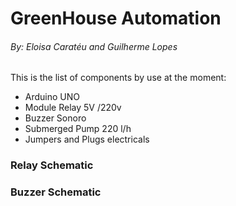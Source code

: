 # GreenHouse Automation
###### By: Eloisa Caratéu and Guilherme Lopes



This is the list of components by use at the moment:

  - Arduino UNO
  - Module Relay 5V /220v
  - Buzzer Sonoro
  - Submerged Pump 220 l/h
  - Jumpers and Plugs electricals

### Relay Schematic
### Buzzer Schematic
